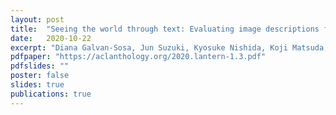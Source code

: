 ```yaml
---
layout: post
title:  "Seeing the world through text: Evaluating image descriptions for commonsense reasoning in machine reading comprehension."
date:   2020-10-22
excerpt: "Diana Galvan-Sosa, Jun Suzuki, Kyosuke Nishida, Koji Matsuda, Kentaro Inui. To appear in Proceedings of the Beyond Vision and LANguage: inTEgreating Real-world kNowledge (LANTERN), December 2020."
pdfpaper: "https://aclanthology.org/2020.lantern-1.3.pdf"
pdfslides: ""
poster: false
slides: true
publications: true
---
```

